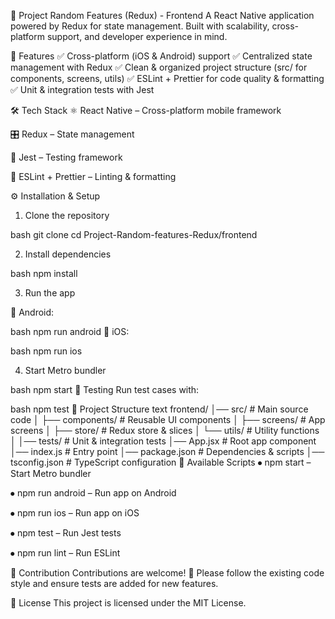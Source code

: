 📱 Project Random Features (Redux) - Frontend
A React Native application powered by Redux for state management.
Built with scalability, cross-platform support, and developer experience in mind.

🚀 Features
✅ Cross-platform (iOS & Android) support
✅ Centralized state management with Redux
✅ Clean & organized project structure (src/ for components, screens, utils)
✅ ESLint + Prettier for code quality & formatting
✅ Unit & integration tests with Jest

🛠️ Tech Stack
⚛️ React Native – Cross-platform mobile framework

🎛️ Redux – State management

🧪 Jest – Testing framework

🧹 ESLint + Prettier – Linting & formatting

⚙️ Installation & Setup
1.	Clone the repository

bash
git clone <repo-url>
cd Project-Random-features-Redux/frontend

2. Install dependencies

bash
npm install

3. Run the app

 📱 Android:

bash
npm run android
🍏 iOS:

bash
npm run ios

4. Start Metro bundler

bash
npm start
🧪 Testing
Run test cases with:

bash
npm test
📂 Project Structure
text
frontend/
│── src/              # Main source code
│   ├── components/   # Reusable UI components
│   ├── screens/      # App screens
│   ├── store/        # Redux store & slices
│   └── utils/        # Utility functions
│
│── tests/            # Unit & integration tests
│── App.jsx           # Root app component
│── index.js          # Entry point
│── package.json      # Dependencies & scripts
│── tsconfig.json     # TypeScript configuration
📖 Available Scripts
⦁	npm start – Start Metro bundler

⦁	npm run android – Run app on Android

⦁	npm run ios – Run app on iOS

⦁	npm test – Run Jest tests

⦁	npm run lint – Run ESLint

🤝 Contribution
Contributions are welcome! 🎉
Please follow the existing code style and ensure tests are added for new features.

📜 License
This project is licensed under the MIT License.

